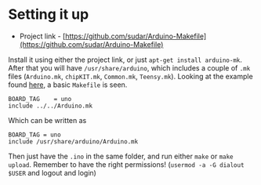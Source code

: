 # Setting it up
- Project link - [https://github.com/sudar/Arduino-Makefile](https://github.com/sudar/Arduino-Makefile)

Install it using either the project link, or just `apt-get install arduino-mk`.
After that you will have `/usr/share/arduino`, which includes a couple of `.mk` files (`Arduino.mk`, `chipKIT.mk`, `Common.mk`, `Teensy.mk`).
Looking at the example found [here](https://github.com/sudar/Arduino-Makefile/blob/master/examples/Blink/Makefile), a basic `Makefile` is seen.

```
BOARD_TAG    = uno
include ../../Arduino.mk
```

Which can be written as 

```
BOARD_TAG = uno
include /usr/share/arduino/Arduino.mk
```

Then just have the `.ino` in the same folder, and run either `make` or `make upload`.
Remember to have the right permissions! (`usermod -a -G dialout $USER` and logout and login)
